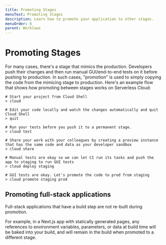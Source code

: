 ```yaml
---
title: Promoting Stages
menuText: Promoting Stages
description: Learn how to promote your application to other stages.
menuOrder: 6
parent: Worklows
---
```


# Promoting Stages

For many cases, there's a stage that mimics the production. Developers push their changes and then run manual GUI/end-to-end tests on it before pushing to production. In such cases, "promotion" is used to simply copying the code from the mimicing stage to production. Here's an example flow that shows how promoting between stages works on Serverless Cloud:

```
# Start your project from Cloud Shell
> cloud

# Edit your code locally and watch the changes automatically and quit Cloud Shell
> quit

# Run your tests before you push it to a permanent stage.
> cloud test

# Share your work with your colleagues by creating a preview instance that has the same code and data as your developer sandbox
> cloud share

# Manual tests are okay so we can let CI run its tasks and push the app to staging to run GUI tests
> cloud deploy staging

# GUI tests are okay. Let's promote the code to prod from staging
> cloud promote staging prod
```

## Promoting full-stack applications

Full-stack applications that have a build step are not re-built during promotion.

For example, in a Next.js app with statically generated pages, any references to environment variables, parameters, or data at build time will be
baked into your build, and will remain in the build when promoted to a different stage.
